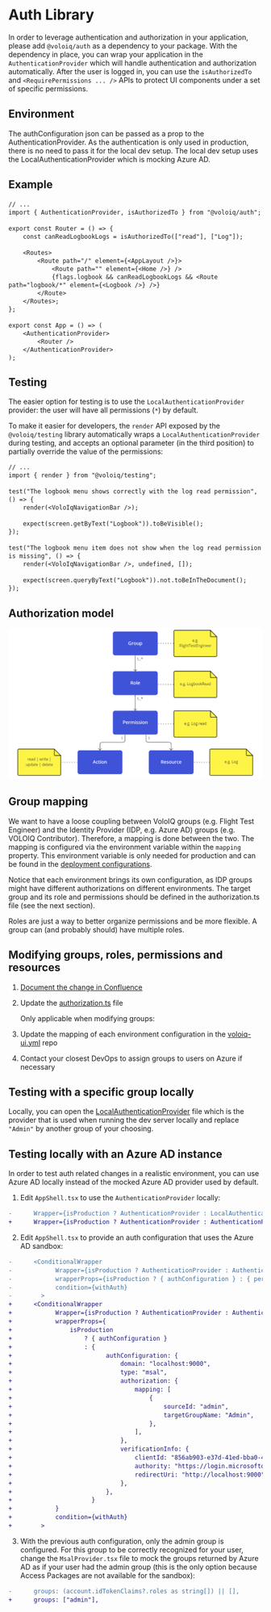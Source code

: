 # Auth Library

In order to leverage authentication and authorization in your application, please add `@voloiq/auth` as a dependency to your package.
With the dependency in place, you can wrap your application in the `AuthenticationProvider` which will handle authentication and authorization automatically.
After the user is logged in, you can use the `isAuthorizedTo` and `<RequirePermissions ... />` APIs to protect UI components under a set of specific permissions.

## Environment

The authConfiguration json can be passed as a prop to the AuthenticationProvider. As the authentication is only used in production, there is no need to pass it for the local dev setup. The local dev setup uses the LocalAuthenticationProvider which is mocking Azure AD.

## Example

```tsx
// ...
import { AuthenticationProvider, isAuthorizedTo } from "@voloiq/auth";

export const Router = () => {
    const canReadLogbookLogs = isAuthorizedTo(["read"], ["Log"]);

    <Routes>
        <Route path="/" element={<AppLayout />}>
            <Route path="" element={<Home />} />
            {flags.logbook && canReadLogbookLogs && <Route path="logbook/*" element={<Logbook />} />}
        </Route>
    </Routes>;
};

export const App = () => (
    <AuthenticationProvider>
        <Router />
    </AuthenticationProvider>
);
```

## Testing

The easier option for testing is to use the `LocalAuthenticationProvider` provider: the user will have all permissions (`*`) by default.

To make it easier for developers, the `render` API exposed by the `@voloiq/testing` library automatically wraps a `LocalAuthenticationProvider` during testing, and accepts an optional parameter (in the third position) to partially override the value of the permissions:

```tsx
// ...
import { render } from "@voloiq/testing";

test("The logbook menu shows correctly with the log read permission", () => {
    render(<VoloIqNavigationBar />);

    expect(screen.getByText("Logbook")).toBeVisible();
});

test("The logbook menu item does not show when the log read permission is missing", () => {
    render(<VoloIqNavigationBar />, undefined, []);

    expect(screen.queryByText("Logbook")).not.toBeInTheDocument();
});
```

## Authorization model

![img](./resources/auth_model.png)

## Group mapping

We want to have a loose coupling between VoloIQ groups (e.g. Flight Test Engineer) and the Identity Provider (IDP, e.g. Azure AD) groups (e.g. VOLOIQ Contributor). Therefore, a mapping is done between the two.
The mapping is configured via the environment variable within the `mapping` property. This environment variable is only needed for production and can be found in the [deployment configurations](https://dev.azure.com/volocopter/devops/_git/devops-voloiq-services-appconfig?path=/configuration2/apps/voloiq-ui.yml&version=GBmain&line=55&lineEnd=56&lineStartColumn=1&lineEndColumn=1&lineStyle=plain&_a=contents).

Notice that each environment brings its own configuration, as IDP groups might have different authorizations on different environments. The target group and its role and permissions should be defined in the authorization.ts file (see the next section).  
  
Roles are just a way to better organize permissions and be more flexible. A group can (and probably should) have multiple roles.

## Modifying groups, roles, permissions and resources

1. [Document the change in Confluence](https://confluence.volocopter.org/pages/viewpage.action?pageId=134414417)
2. Update the [authorization.ts](./src/authorization/authorization.ts) file

    Only applicable when modifying groups:

3. Update the mapping of each environment configuration in the [voloiq-ui.yml](https://dev.azure.com/volocopter/devops/_git/devops-voloiq-services-appconfig?path=/configuration2/apps/voloiq-ui.yml) repo
4. Contact your closest DevOps to assign groups to users on Azure if necessary

## Testing with a specific group locally

Locally, you can open the [LocalAuthenticationProvider](./src/authentication/LocalAuthenticationProvider.tsx) file which is the provider that is used when running the dev server locally and replace `"Admin"` by another group of your choosing.

## Testing locally with an Azure AD instance

In order to test auth related changes in a realistic environment, you can use Azure AD locally instead of the mocked Azure AD provider used by default.

1. Edit `AppShell.tsx` to use the `AuthenticationProvider` locally:

```diff
-      Wrapper={isProduction ? AuthenticationProvider : LocalAuthenticationProvider}
+      Wrapper={isProduction ? AuthenticationProvider : AuthenticationProvider}
```

2. Edit `AppShell.tsx` to provide an auth configuration that uses the Azure AD sandbox:

```diff
-      <ConditionalWrapper
-            Wrapper={isProduction ? AuthenticationProvider : AuthenticationProvider}
-            wrapperProps={isProduction ? { authConfiguration } : { permissions: localAuthorizationConfiguration }}
-            condition={withAuth}
-        >
+      <ConditionalWrapper
+            Wrapper={isProduction ? AuthenticationProvider : AuthenticationProvider}
+            wrapperProps={
+                isProduction
+                    ? { authConfiguration }
+                    : {
+                          authConfiguration: {
+                              domain: "localhost:9000",
+                              type: "msal",
+                              authorization: {
+                                  mapping: [
+                                      {
+                                          sourceId: "admin",
+                                          targetGroupName: "Admin",
+                                      },
+                                  ],
+                              },
+                              verificationInfo: {
+                                  clientId: "856ab903-e37d-41ed-bba0-427f6250a27d",
+                                  authority: "https://login.microsoftonline.com/3fd2cab1-f540-48f1-b76d-55f4d472c837",
+                                  redirectUri: "http://localhost:9000",
+                              },
+                          },
+                      }
+            }
+            condition={withAuth}
+        >
```

3. With the previous auth configuration, only the admin group is configured. For this group to be correctly recognized for your user, change the `MsalProvider.tsx` file to mock the groups returned by Azure AD as if your user had the admin group (this is the only option because Access Packages are not available for the sandbox):

```diff
-      groups: (account.idTokenClaims?.roles as string[]) || [],
+      groups: ["admin"],
```
